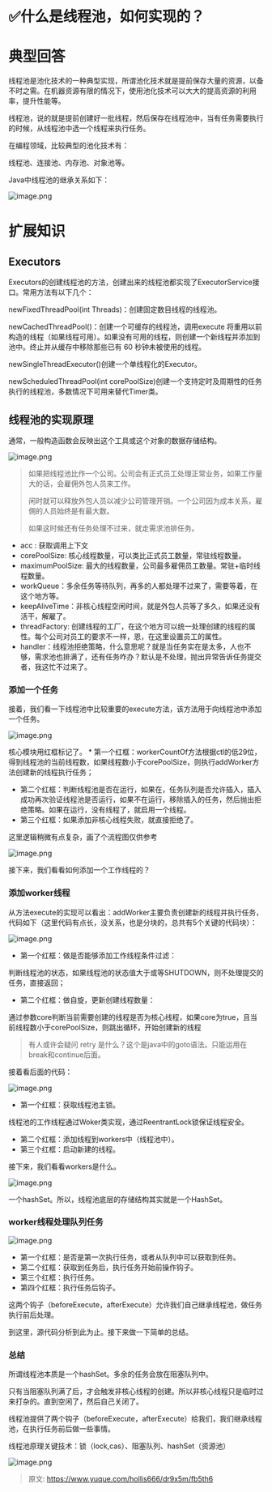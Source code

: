 # ✅什么是线程池，如何实现的？


# 典型回答

线程池是池化技术的一种典型实现，所谓池化技术就是提前保存大量的资源，以备不时之需。在机器资源有限的情况下，使用池化技术可以大大的提高资源的利用率，提升性能等。

线程池，说的就是提前创建好一批线程，然后保存在线程池中，当有任务需要执行的时候，从线程池中选一个线程来执行任务。

在编程领域，比较典型的池化技术有：

线程池、连接池、内存池、对象池等。

Java中线程池的继承关系如下：

![image.png](./img/FTZ8KSCGYrMUpQDH/1690526418418-4b39475b-cc1a-4a94-80f6-7ac9d9dfa326-327660.png)


# 扩展知识


## Executors

Executors的创建线程池的方法，创建出来的线程池都实现了ExecutorService接口。常用方法有以下几个：

newFixedThreadPool(int Threads)：创建固定数目线程的线程池。

newCachedThreadPool()：创建一个可缓存的线程池，调用execute 将重用以前构造的线程（如果线程可用）。如果没有可用的线程，则创建一个新线程并添加到池中。终止并从缓存中移除那些已有 60 秒钟未被使用的线程。

newSingleThreadExecutor()创建一个单线程化的Executor。

newScheduledThreadPool(int corePoolSize)创建一个支持定时及周期性的任务执行的线程池，多数情况下可用来替代Timer类。


## 线程池的实现原理

通常，一般构造函数会反映出这个工具或这个对象的数据存储结构。

![image.png](./img/FTZ8KSCGYrMUpQDH/1665583372538-e0e9a869-89bd-4232-b627-b0de62c4e966-744026.png)

> 如果把线程池比作一个公司。公司会有正式员工处理正常业务，如果工作量大的话，会雇佣外包人员来工作。
>  
> 闲时就可以释放外包人员以减少公司管理开销。一个公司因为成本关系，雇佣的人员始终是有最大数。
>  
> 如果这时候还有任务处理不过来，就走需求池排任务。


-  acc : 获取调用上下文 
-  corePoolSize: 核心线程数量，可以类比正式员工数量，常驻线程数量。 
-  maximumPoolSize: 最大的线程数量，公司最多雇佣员工数量。常驻+临时线程数量。 
-  workQueue：多余任务等待队列，再多的人都处理不过来了，需要等着，在这个地方等。 
-  keepAliveTime：非核心线程空闲时间，就是外包人员等了多久，如果还没有活干，解雇了。 
-  threadFactory: 创建线程的工厂，在这个地方可以统一处理创建的线程的属性。每个公司对员工的要求不一样，恩，在这里设置员工的属性。 
-  handler：线程池拒绝策略，什么意思呢？就是当任务实在是太多，人也不够，需求池也排满了，还有任务咋办？默认是不处理，抛出异常告诉任务提交者，我这忙不过来了。 


### 添加一个任务

接着，我们看一下线程池中比较重要的execute方法，该方法用于向线程池中添加一个任务。

![image.png](./img/FTZ8KSCGYrMUpQDH/1665583380723-ab7ae011-3928-4fea-9976-5064c495533f-937076.png)

核心模块用红框标记了。 * 第一个红框：workerCountOf方法根据ctl的低29位，得到线程池的当前线程数，如果线程数小于corePoolSize，则执行addWorker方法创建新的线程执行任务；

-  第二个红框：判断线程池是否在运行，如果在，任务队列是否允许插入，插入成功再次验证线程池是否运行，如果不在运行，移除插入的任务，然后抛出拒绝策略。如果在运行，没有线程了，就启用一个线程。 
-  第三个红框：如果添加非核心线程失败，就直接拒绝了。 

这里逻辑稍微有点复杂，画了个流程图仅供参考

![image.png](./img/FTZ8KSCGYrMUpQDH/1694327729307-bcbe1c63-9cfe-4a5d-8b8b-3a5cc1bbdb93-687996.png)

接下来，我们看看如何添加一个工作线程的？


### 添加worker线程

从方法execute的实现可以看出：addWorker主要负责创建新的线程并执行任务，代码如下（这里代码有点长，没关系，也是分块的，总共有5个关键的代码块）：

![image.png](./img/FTZ8KSCGYrMUpQDH/1665583392891-88977751-8c66-43e5-97e3-4f67d7e5d5da-087061.png)

- 第一个红框：做是否能够添加工作线程条件过滤：

判断线程池的状态，如果线程池的状态值大于或等SHUTDOWN，则不处理提交的任务，直接返回；

- 第二个红框：做自旋，更新创建线程数量：

通过参数core判断当前需要创建的线程是否为核心线程，如果core为true，且当前线程数小于corePoolSize，则跳出循环，开始创建新的线程

> 有人或许会疑问 retry 是什么？这个是java中的goto语法。只能运用在break和continue后面。


接着看后面的代码：

![image.png](./img/FTZ8KSCGYrMUpQDH/1665583398448-96e1f25c-11d4-4f2d-963b-a77d5dc66605-612168.png)

- 第一个红框：获取线程池主锁。

线程池的工作线程通过Woker类实现，通过ReentrantLock锁保证线程安全。

-  第二个红框：添加线程到workers中（线程池中）。 
-  第三个红框：启动新建的线程。 

接下来，我们看看workers是什么。

![image.png](./img/FTZ8KSCGYrMUpQDH/1665583403290-03aa2525-8dea-45fd-bd66-f5080a87e520-964699.png)

一个hashSet。所以，线程池底层的存储结构其实就是一个HashSet。


### worker线程处理队列任务

![image.png](./img/FTZ8KSCGYrMUpQDH/1665583408081-ea7bf94f-bfeb-47ed-ac54-35b29d74ce04-220889.png)

-  第一个红框：是否是第一次执行任务，或者从队列中可以获取到任务。 
-  第二个红框：获取到任务后，执行任务开始前操作钩子。 
-  第三个红框：执行任务。 
-  第四个红框：执行任务后钩子。 

这两个钩子（beforeExecute，afterExecute）允许我们自己继承线程池，做任务执行前后处理。

到这里，源代码分析到此为止。接下来做一下简单的总结。


### 总结

所谓线程池本质是一个hashSet。多余的任务会放在阻塞队列中。

只有当阻塞队列满了后，才会触发非核心线程的创建。所以非核心线程只是临时过来打杂的。直到空闲了，然后自己关闭了。

线程池提供了两个钩子（beforeExecute，afterExecute）给我们，我们继承线程池，在执行任务前后做一些事情。

线程池原理关键技术：锁（lock,cas）、阻塞队列、hashSet（资源池）

![image.png](./img/FTZ8KSCGYrMUpQDH/1665583415878-bc11357f-f6d2-4b8a-9cff-65208041b54e-989071.png)


> 原文: <https://www.yuque.com/hollis666/dr9x5m/fb5th6>